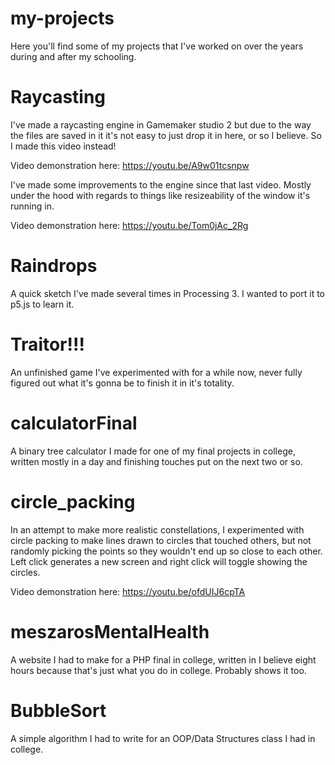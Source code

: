 # my-projects
Here you'll find some of my projects that I've worked on over the years during and after my schooling.

<h1>Raycasting</h1>
I've made a raycasting engine in Gamemaker studio 2 but due to the way the files are saved in it it's not easy to just drop it in here, or so I believe. So I made this video instead! 

Video demonstration here: https://youtu.be/A9w01tcsnpw

I've made some improvements to the engine since that last video. Mostly under the hood with regards to things like resizeability of the window it's running in. 

Video demonstration here: https://youtu.be/Tom0jAc_2Rg

<h1>Raindrops</h1>
A quick sketch I've made several times in Processing 3. I wanted to port it to p5.js to learn it.

<h1>Traitor!!!</h1>
An unfinished game I've experimented with for a while now, never fully figured out what it's gonna be to finish it in it's totality.

<h1>calculatorFinal</h1>
A binary tree calculator I made for one of my final projects in college, written mostly in a day and finishing touches put on the next two or so.

<h1>circle_packing</h1>
In an attempt to make more realistic constellations, I experimented with circle packing to make lines drawn to circles that touched others, but not randomly picking the points so they wouldn't end up so close to each other. Left click generates a new screen and right click will toggle showing the circles. 

Video demonstration here: https://youtu.be/ofdUIJ6cpTA

<h1>meszarosMentalHealth</h1>
A website I had to make for a PHP final in college, written in I believe eight hours because that's just what you do in college. Probably shows it too.

<h1>BubbleSort</h1>
A simple algorithm I had to write for an OOP/Data Structures class I had in college.
